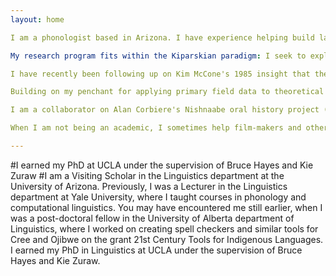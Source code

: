 ```yaml
---
layout: home

I am a phonologist based in Arizona. I have experience helping build language resources for indigenous communities (Plains Cree and Odawa), and have publications treating the correct description of sonority driven stress and rhythmic syncope, as well as the formal language theoretic treatment of rhythmic syncope.

My research program fits within the Kiparskian paradigm: I seek to explain (at least some of) diachronic change through the architecture of synchronic grammar. My primary focus has been on the aftermath of rhythmic syncope,  where an unremarkable sound change (the reduction and loss of unstressed syllables from iterative feet) triggers far-reaching restructuring in the morphophonological grammar. Richard Rhodes' lexicographic work (published in 1985) provides clear evidence of rapid restructuring in Nishnaabemwin (an acutely endangered cluster of dialects of the Algonquian language Ojibwe).  My work has expanded the descriptive picture with comprehensive field data and opened the way to a formal language theoretic explanation for the phonological catastrophe.  See especially my 2019 paper in Phonology and my  work from 2019-2020 with Yiding Hao on the Academic Output page.

I have recently been following up on Kim McCone's 1985 insight that there was post-rhythmic syncope restructuring in Old Irish. Elliott Lash and I expect to make a paper available soon showing that rhythmic syncope was short-lived, basing the argument on models of when Latin loanwords entered Irish.

Building on my penchant for applying primary field data to theoretical questions, I did an acoustic study looking for correlates of stress in Gujarati, about which some theoretical arguments on sonority-driven stress had been made. My 2019 paper in Phonological Data and Analysis found no empirical support for the theoretical claims.

I am a collaborator on Alan Corbiere's Nishnaabe oral history project (I produce glossaries and lemmatization for the texts) and also support Mary Ann Corbiere and Rand Valentine's online Nishnaabemwin dictionary.

When I am not being an academic, I sometimes help film-makers and others create fictional languages (see the first season of the Syfy show Killjoys, and this short film). True extra-curricular interests include biofuel production and commuting by bicycle. Oh, and I dabble in programming (almost exclusively in Python) ... check out my Github site.

---
```


#I earned my PhD at UCLA under the supervision of Bruce Hayes and Kie Zuraw
#I am a Visiting Scholar in the Linguistics department at the University of Arizona. Previously, I was a Lecturer in the Linguistics department at Yale University, where I taught courses in phonology and computational linguistics. You may have encountered me still earlier, when I was a post-doctoral fellow in the University of Alberta department of Linguistics, where I worked on creating spell checkers and similar tools for Cree and Ojibwe on the grant 21st Century Tools for Indigenous Languages. I earned my PhD in Linguistics at UCLA under the supervision of Bruce Hayes and Kie Zuraw.
